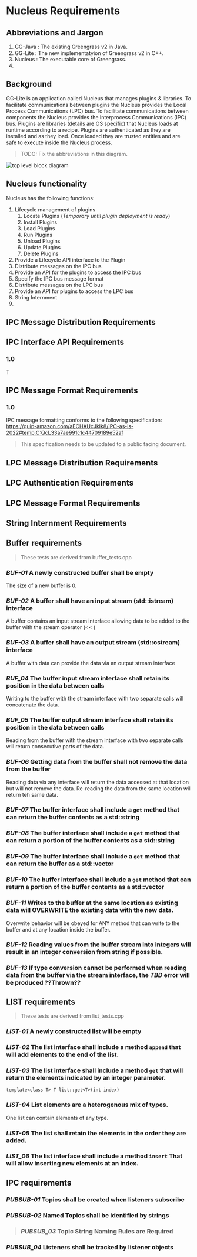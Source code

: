 # Nucleus Requirements

## Abbreviations and Jargon
1. GG-Java : The existing Greengrass v2 in Java.
2. GG-Lite : The new implementatyion of Greengrass v2 in C++.
3. Nucleus : The executable core of Greengrass.
4. 

## Background
GG-Lite is an application called Nucleus that manages plugins & libraries.  To facilitate communications between plugins
the Nucleus provides the Local Process Communications (LPC) bus.  To facilitate communications between components the
Nucleus provides the Interprocess Communications (IPC) bus.  Plugins are libraries (details are OS specific) that
Nucleus loads at runtime according to a recipe.  Plugins are authenticated as they are installed and as they load.
Once loaded they are trusted entities and are safe to execute inside the Nucleus process.

>TODO: Fix the abbreviations in this diagram.
> 
![](./images/top_level_nucleus_components.png "top level block diagram")


## Nucleus functionality
Nucleus has the following functions:
1. Lifecycle management of plugins
   1. Locate Plugins (_Temporary until plugin deployment is ready_)
   2. Install Plugins
   3. Load Plugins
   4. Run Plugins
   5. Unload Plugins
   6. Update Plugins
   7. Delete Plugins
2. Provide a Lifecycle API interface to the Plugin
3. Distribute messages on the IPC bus
4. Provide an API for the plugins to access the IPC bus
5. Specify the IPC bus message format
5. Distribute messages on the LPC bus
6. Provide an API for plugins to access the LPC bus
7. String Internment
8. 


## IPC Message Distribution Requirements

## IPC Interface API Requirements

### 1.0

T

## IPC Message Format Requirements

### 1.0 

IPC message formatting conforms to the following specification: https://quip-amazon.com/aECHAUcJkIk8/IPC-as-is-2022#temp:C:QcL33a7ae991c1c44709189e52af
> This specification needs to be updated to a public facing document.


## LPC Message Distribution Requirements

## LPC Authentication Requirements

## LPC Message Format Requirements

## String Internment Requirements

## Buffer requirements
>These tests are derived from buffer_tests.cpp

### _BUF-01_ A newly constructed buffer shall be empty
The size of a new buffer is 0.

### _BUF-02_ A buffer shall have an input stream (std::istream) interface
A buffer contains an input stream interface allowing data to be added to the buffer with the stream operator (<< )

### _BUF-03_ A buffer shall have an output stream (std::ostream) interface
A buffer with data can provide the data via an output stream interface

### _BUF_04_ The buffer input stream interface shall retain its position in the data between calls
Writing to the buffer with the stream interface with two separate calls will concatenate the data.

### _BUF_05_ The buffer output stream interface shall retain its position in the data between calls
Reading from the buffer with the stream interface with two separate calls will return consecutive parts of the data.

### _BUF-06_ Getting data from the buffer shall not remove the data from the buffer
Reading data via any interface will return the data accessed at that location but will not remove the data.
Re-reading the data from the same location will return teh same data. 

### _BUF-07_ The buffer interface shall include a `get` method that can return the buffer contents as a std::string
### _BUF-08_ The buffer interface shall include a `get` method that can return a portion of the buffer contents as a std::string
### _BUF-09_ The buffer interface shall include a `get` method that can return the buffer as a std::vector<byte>
### _BUF-10_ The buffer interface shall include a `get` method that can return a portion of the buffer contents as a std::vector<byte>

### _BUF-11_ Writes to the buffer at the same location as existing data will OVERWRITE the existing data with the new data.
Overwrite behavior will be obeyed for ANY method that can write to the buffer and at any location inside the buffer.

### _BUF-12_ Reading values from the buffer stream into integers will result in an integer conversion from string if possible.
### _BUF-13_ If type conversion cannot be performed when reading data from the buffer via the stream interface, the *_TBD_* error will be produced ??Thrown??

## LIST requirements
>These tests are derived from list_tests.cpp

### _LIST-01_ A newly constructed list will be empty

### _LIST-02_ The list interface shall include a method `append` that will add elements to the end of the list.

### _LIST-03_ The list interface shall include a method `get` that will return the elements indicated by an integer parameter.
`template<class T> T list::get<T>(int index)`

### _LIST-04_ List elements are a heterogenous mix of types.
One list can contain elements of any type.

### _LIST-05_ The list shall retain the elements in the order they are added.

### _LIST_06_ The list interface shall include a method `insert` That will allow inserting new elements at an index.

## IPC requirements

### _PUBSUB-01_ Topics shall be created when listeners subscribe

### _PUBSUB-02_ Named Topics shall be identified by strings

>### _PUBSUB_03_ Topic String Naming Rules are Required

### _PUBSUB_04_ Listeners shall be tracked by listener objects